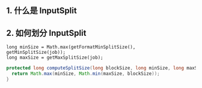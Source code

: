 
## 1. 什么是 InputSplit


## 2. 如何划分 InputSplit

```
long minSize = Math.max(getFormatMinSplitSize(), getMinSplitSize(job));
long maxSize = getMaxSplitSize(job);
```

```java
protected long computeSplitSize(long blockSize, long minSize, long maxSize) {
  return Math.max(minSize, Math.min(maxSize, blockSize));
}
```
